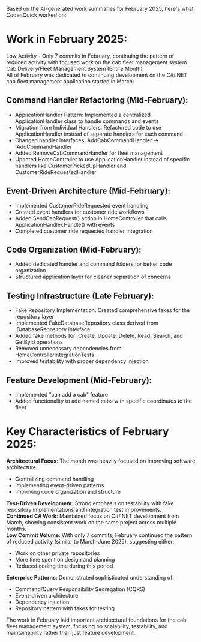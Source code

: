 ﻿---
layout: post
name: February Side Project Summary
description:  AI Summaries of work completed on side projects
image: spartan_zombie.webp
time: "2m:24s"
tags: quality all
---
Based on the AI-generated work summaries for February 2025, here's what CodeItQuick worked on:  

# Work in February 2025:    
Low Activity - Only 7 commits in February, continuing the pattern of reduced activity with focused work on the cab fleet management system.    
Cab Delivery/Fleet Management System (Entire Month)  
All of February was dedicated to continuing development on the C#/.NET cab fleet management application started in March:  

## Command Handler Refactoring (Mid-February):  

* ApplicationHandler Pattern: Implemented a centralized ApplicationHandler class to handle commands and events  
* Migration from Individual Handlers: Refactored code to use ApplicationHandler instead of separate handlers for each command  
* Changed handler interfaces: AddCabCommandHandler → IAddCommandHandler  
* Added RemoveCabCommandHandler for fleet management  
* Updated HomeController to use ApplicationHandler instead of specific handlers like CustomerPickedUpHandler and CustomerRideRequestedHandler  

## Event-Driven Architecture (Mid-February):  
* Implemented CustomerRideRequested event handling  
* Created event handlers for customer ride workflows  
* Added SendCabRequest() action in HomeController that calls ApplicationHandler.Handle() with events  
* Completed customer ride requested handler integration  

## Code Organization (Mid-February):  
* Added dedicated handler and command folders for better code organization  
* Structured application layer for cleaner separation of concerns  

## Testing Infrastructure (Late February):  
* Fake Repository Implementation: Created comprehensive fakes for the repository layer  
* Implemented FakeDatabaseRepository class derived from IDatabaseRepository interface  
* Added fake methods for: Create, Update, Delete, Read, Search, and GetById operations  
* Removed unnecessary dependencies from HomeControllerIntegrationTests  
* Improved testability with proper dependency injection  

## Feature Development (Mid-February):  
* Implemented "can add a cab" feature  
* Added functionality to add named cabs with specific coordinates to the fleet  

# Key Characteristics of February 2025:  
**Architectural Focus**: The month was heavily focused on improving software architecture:  
* Centralizing command handling  
* Implementing event-driven patterns   
* Improving code organization and structure    

**Test-Driven Development**: Strong emphasis on testability with fake repository implementations and integration test improvements.    
**Continued C# Work**: Maintained focus on C#/.NET development from March, showing consistent work on the same project across multiple months.    
**Low Commit Volume**: With only 7 commits, February continued the pattern of reduced activity (similar to March-June 2025), suggesting either:    
* Work on other private repositories  
* More time spent on design and planning  
* Reduced coding time during this period  

**Enterprise Patterns**: Demonstrated sophisticated understanding of:    
* Command/Query Responsibility Segregation (CQRS)    
* Event-driven architecture  
* Dependency injection  
* Repository pattern with fakes for testing    

The work in February laid important architectural foundations for the cab fleet management system, focusing on scalability, testability, and maintainability rather than just feature development.